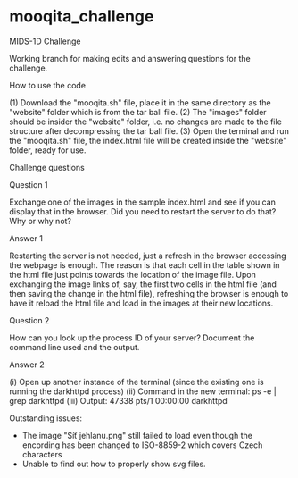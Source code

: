 # mooqita_challenge
MIDS-1D Challenge

Working branch for making edits and answering questions for the challenge.

How to use the code

(1) Download the "mooqita.sh" file, place it in the same directory as the "website" folder which is from the tar ball file.
(2) The "images" folder should be insider the "website" folder, i.e. no changes are made to the file structure after decompressing the tar ball file.
(3) Open the terminal and run the "mooqita.sh" file, the index.html file will be created inside the "website" folder, ready for use.

Challenge questions

Question 1

Exchange one of the images in the sample index.html and see if you can display that in the
browser. Did you need to restart the server to do that? Why or why not?

Answer 1

Restarting the server is not needed, just a refresh in the browser accessing the webpage is enough. The reason is that each cell in the table shown in the html file just points towards the location of the image file.  Upon exchanging the image links of, say, the first two cells in the html file (and then saving the change in the html file), refreshing the browser is enough to have it reload the html file and load in the images at their new locations.


Question 2

How can you look up the process ID of your server? Document the command line used and the output.

Answer 2

(i) Open up another instance of the terminal (since the existing one is running the darkhttpd process)
(ii) Command in the new terminal: ps -e | grep darkhttpd
(iii) Output: 47338 pts/1 00:00:00 darkhttpd

Outstanding issues:
- The image "Síť jehlanu.png" still failed to load even though the encording has been changed to ISO-8859-2 which covers Czech characters
- Unable to find out how to properly show svg files.


